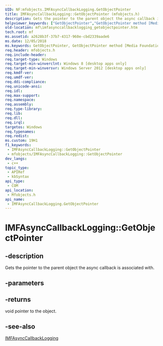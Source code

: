 ```yaml
---
UID: NF:mfobjects.IMFAsyncCallbackLogging.GetObjectPointer
title: IMFAsyncCallbackLogging::GetObjectPointer (mfobjects.h)
description: Gets the pointer to the parent object the async callback is associated with.
helpviewer_keywords: ["GetObjectPointer","GetObjectPointer method [Media Foundation]","GetObjectPointer method [Media Foundation]","IMFAsyncCallbackLogging interface","IMFAsyncCallbackLogging interface [Media Foundation]","GetObjectPointer method","IMFAsyncCallbackLogging.GetObjectPointer","IMFAsyncCallbackLogging::GetObjectPointer","mf.imfasynccallbacklogging_getobjectpointer","mfobjects/IMFAsyncCallbackLogging::GetObjectPointer"]
old-location: mf\imfasynccallbacklogging_getobjectpointer.htm
tech.root: mf
ms.assetid: a2628b3f-37b7-4317-960e-cbd2339aade6
ms.date: 12/05/2018
ms.keywords: GetObjectPointer, GetObjectPointer method [Media Foundation], GetObjectPointer method [Media Foundation],IMFAsyncCallbackLogging interface, IMFAsyncCallbackLogging interface [Media Foundation],GetObjectPointer method, IMFAsyncCallbackLogging.GetObjectPointer, IMFAsyncCallbackLogging::GetObjectPointer, mf.imfasynccallbacklogging_getobjectpointer, mfobjects/IMFAsyncCallbackLogging::GetObjectPointer
req.header: mfobjects.h
req.include-header: 
req.target-type: Windows
req.target-min-winverclnt: Windows 8 [desktop apps only]
req.target-min-winversvr: Windows Server 2012 [desktop apps only]
req.kmdf-ver: 
req.umdf-ver: 
req.ddi-compliance: 
req.unicode-ansi: 
req.idl: 
req.max-support: 
req.namespace: 
req.assembly: 
req.type-library: 
req.lib: 
req.dll: 
req.irql: 
targetos: Windows
req.typenames: 
req.redist: 
ms.custom: 19H1
f1_keywords:
 - IMFAsyncCallbackLogging::GetObjectPointer
 - mfobjects/IMFAsyncCallbackLogging::GetObjectPointer
dev_langs:
 - c++
topic_type:
 - APIRef
 - kbSyntax
api_type:
 - COM
api_location:
 - Mfobjects.h
api_name:
 - IMFAsyncCallbackLogging.GetObjectPointer
---
```


# IMFAsyncCallbackLogging::GetObjectPointer


## -description

Gets the pointer to the parent object the async callback is associated with.

## -parameters

## -returns

void pointer to the object.

## -see-also

<a href="https://docs.microsoft.com/windows/desktop/api/mfobjects/nn-mfobjects-imfasynccallbacklogging">IMFAsyncCallbackLogging</a>

